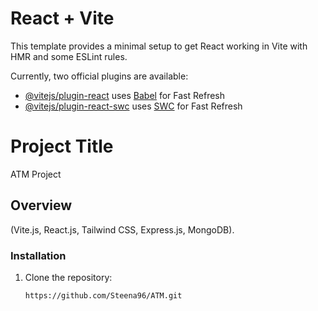 # React + Vite

This template provides a minimal setup to get React working in Vite with HMR and some ESLint rules.

Currently, two official plugins are available:

- [@vitejs/plugin-react](https://github.com/vitejs/vite-plugin-react/blob/main/packages/plugin-react/README.md) uses [Babel](https://babeljs.io/) for Fast Refresh
- [@vitejs/plugin-react-swc](https://github.com/vitejs/vite-plugin-react-swc) uses [SWC](https://swc.rs/) for Fast Refresh

# Project Title

ATM Project


## Overview
(Vite.js, React.js, Tailwind CSS, Express.js, MongoDB).

### Installation

1. Clone the repository:

   ```bash
   https://github.com/Steena96/ATM.git
   ```

